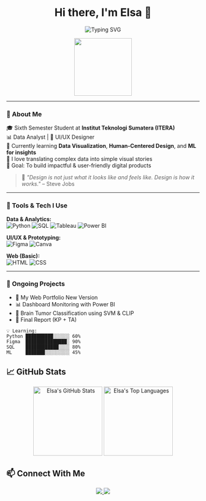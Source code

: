 <h1 align="center">Hi there, I'm Elsa 👋</h1>

<p align="center">
  <img src="https://readme-typing-svg.demolab.com?font=Fira+Code&pause=1000&center=true&vCenter=true&width=435&lines=Data+Analyst+%7C+UI%2FUX+Designer;Informatics+Student+%7C+ITERA;Love+Designing+and+Decoding+Patterns" alt="Typing SVG" />
</p>

<p align="center">
  <img src="https://media.giphy.com/media/du3J3cXyzhj75IOgvA/giphy.gif" width="150" />
</p>

---

### 🌟 About Me

🎓 Sixth Semester Student at **Institut Teknologi Sumatera (ITERA)**  
📊 Data Analyst | 🎨 UI/UX Designer  
🌱 Currently learning **Data Visualization**, **Human-Centered Design**, and **ML for insights**  
💬 I love translating complex data into simple visual stories  
🎯 Goal: To build impactful & user-friendly digital products

> 🧠 *"Design is not just what it looks like and feels like. Design is how it works."* – Steve Jobs

---

### 🔧 Tools & Tech I Use

**Data & Analytics:**  
![Python](https://img.shields.io/badge/-Python-3776AB?style=flat&logo=python&logoColor=white)
![SQL](https://img.shields.io/badge/-MySQL-4479A1?style=flat&logo=mysql&logoColor=white)
![Tableau](https://img.shields.io/badge/-Tableau-E97627?style=flat&logo=tableau&logoColor=white)
![Power BI](https://img.shields.io/badge/-Power%20BI-F2C811?style=flat&logo=powerbi&logoColor=black)

**UI/UX & Prototyping:**  
![Figma](https://img.shields.io/badge/-Figma-F24E1E?style=flat&logo=figma&logoColor=white)
![Canva](https://img.shields.io/badge/-Canva-00C4CC?style=flat&logo=canva&logoColor=white)

**Web (Basic):**  
![HTML](https://img.shields.io/badge/-HTML5-E34F26?style=flat&logo=html5&logoColor=white)
![CSS](https://img.shields.io/badge/-CSS3-1572B6?style=flat&logo=css3&logoColor=white)

---

### 🚀 Ongoing Projects

- 📱 My Web Portfolio New Version
- 📊 Dashboard Monitoring with Power BI
- 🤖 Brain Tumor Classification using SVM & CLIP
- 📝 Final Report (KP + TA)

```text
💡 Learning:
Python ██████████░░░░░░ 60%
Figma  ███████████████░ 90%
SQL    ████████████░░░░ 80%
ML     ███████░░░░░░░░░ 45%
```
## 📈 GitHub Stats

<p align="center">
  <img height="180em" src="https://github-readme-stats.vercel.app/api?username=elsaelisa09&show_icons=true&theme=radical" alt="Elsa's GitHub Stats"/>
  <img height="180em" src="https://github-readme-stats.vercel.app/api/top-langs/?username=elsaelisa09&layout=compact&theme=radical" alt="Elsa's Top Languages"/>
</p>

## 📫 Connect With Me

<p align="center">
  <a href="https://www.linkedin.com/in/elsa-elisa-yohana-sianturi-054668287/">
    <img src="https://img.shields.io/badge/-LinkedIn-0A66C2?style=flat&logo=linkedin&logoColor=white" />
  </a>
  <a href="https://instagram.com/atfive_pm">
    <img src="https://img.shields.io/badge/-Instagram-E4405F?style=flat&logo=instagram&logoColor=white" />
  </a>
</p>
